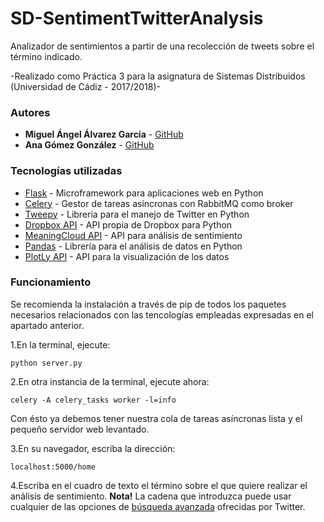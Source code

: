 # SD-SentimentTwitterAnalysis

Analizador de sentimientos a partir de una recolección de tweets sobre el término indicado.

-Realizado como Práctica 3 para la asignatura de Sistemas Distribuidos (Universidad de Cádiz - 2017/2018)-


### Autores

* **Miguel Ángel Álvarez García** - [GitHub](https://github.com/IamMiguelAA)
* **Ana Gómez González** - [GitHub](https://github.com/angoglez)


### Tecnologías utilizadas

* [Flask](http://flask.pocoo.org/) - Microframework para aplicaciones web en Python
* [Celery](http://www.celeryproject.org/) - Gestor de tareas asíncronas con RabbitMQ como broker
* [Tweepy](http://www.tweepy.org/) - Librería para el manejo de Twitter en Python
* [Dropbox API](https://www.dropbox.com/developers/documentation/python#overview) - API propia de Dropbox para Python
* [MeaningCloud API](https://www.meaningcloud.com/es/) - API para análisis de sentimiento
* [Pandas](https://pandas.pydata.org/) - Librería para el análisis de datos en Python
* [PlotLy API](https://plot.ly/python/) - API para la visualización de los datos


### Funcionamiento

Se recomienda la instalación a través de pip de todos los paquetes necesarios relacionados con las tencologías empleadas expresadas en el apartado anterior.

1.En la terminal, ejecute:
```
python server.py
```

2.En otra instancia de la terminal, ejecute ahora:
```
celery -A celery_tasks worker -l=info
```
Con ésto ya debemos tener nuestra cola de tareas asíncronas lista y el pequeño servidor web levantado.

3.En su navegador, escriba la dirección:
```
localhost:5000/home
```

4.Escriba en el cuadro de texto el término sobre el que quiere realizar el análisis de sentimiento.
**Nota!** La cadena que introduzca puede usar cualquier de las opciones de [búsqueda avanzada](https://help.twitter.com/es/using-twitter/twitter-advanced-search) ofrecidas por Twitter.
